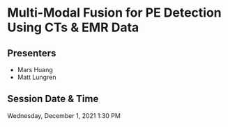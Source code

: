 # Multi-Modal Fusion for PE Detection Using CTs & EMR Data

## Presenters
- Mars Huang
- Matt Lungren

## Session Date & Time
Wednesday, December 1, 2021
1:30 PM